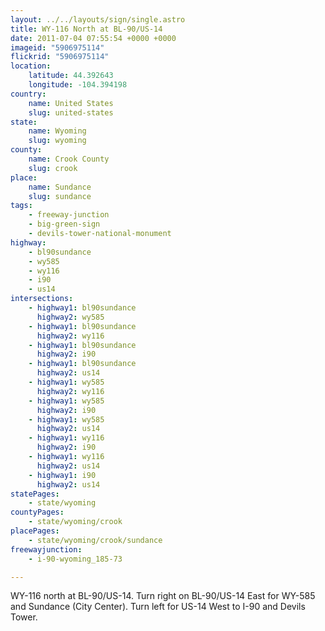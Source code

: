 ```yaml
---
layout: ../../layouts/sign/single.astro
title: WY-116 North at BL-90/US-14
date: 2011-07-04 07:55:54 +0000 +0000
imageid: "5906975114"
flickrid: "5906975114"
location:
    latitude: 44.392643
    longitude: -104.394198
country:
    name: United States
    slug: united-states
state:
    name: Wyoming
    slug: wyoming
county:
    name: Crook County
    slug: crook
place:
    name: Sundance
    slug: sundance
tags:
    - freeway-junction
    - big-green-sign
    - devils-tower-national-monument
highway:
    - bl90sundance
    - wy585
    - wy116
    - i90
    - us14
intersections:
    - highway1: bl90sundance
      highway2: wy585
    - highway1: bl90sundance
      highway2: wy116
    - highway1: bl90sundance
      highway2: i90
    - highway1: bl90sundance
      highway2: us14
    - highway1: wy585
      highway2: wy116
    - highway1: wy585
      highway2: i90
    - highway1: wy585
      highway2: us14
    - highway1: wy116
      highway2: i90
    - highway1: wy116
      highway2: us14
    - highway1: i90
      highway2: us14
statePages:
    - state/wyoming
countyPages:
    - state/wyoming/crook
placePages:
    - state/wyoming/crook/sundance
freewayjunction:
    - i-90-wyoming_185-73

---
```

WY-116 north at BL-90/US-14.  Turn right on BL-90/US-14 East for WY-585 and Sundance (City Center).  Turn left for US-14 West to I-90 and Devils Tower.